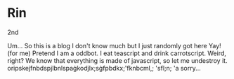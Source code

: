 # Rin
2nd

Um... So this is a blog
I don't know much but I just randomly got here
Yay!
(for me)
Pretend I am a oddbot. I eat teascript and drink carrotscript. Weird, right?
We know that everything is made of javascript, so let me undestroy it. oripskejfnbdspjlbnlspaġkodjlx;sġfpbdkx;'fknbcml,;
'sfl;n;
'a
sorry... 
